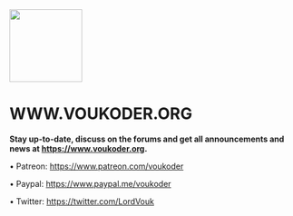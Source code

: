 <img src="https://www.voukoder.org/__resources/logo128.png" width="128" height="128">

# WWW.VOUKODER.ORG
**Stay up-to-date, discuss on the forums and get all announcements and news at https://www.voukoder.org.**

&bull; Patreon: https://www.patreon.com/voukoder

&bull; Paypal: https://www.paypal.me/voukoder

&bull; Twitter: https://twitter.com/LordVouk
